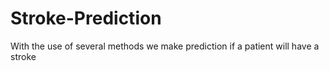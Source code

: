 # Stroke-Prediction
With the use of several methods we make prediction if a patient will have a stroke
